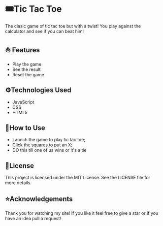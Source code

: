  # 🎟️Tic Tac Toe

The clasic game of tic tac toe but with a twist! You play against the calculator and see if you can beat him!

## ⛵ Features

- Play the game
- See the result
- Reset the game

## ⚙️Technologies Used

- JavaScript
- CSS
- HTML5


## 🐺How to Use

- Launch the game to play tic tac toe;
- Click the squares to put an X;
- DO this till one of us wins or it's a tie


## 🫠License

This project is licensed under the MIT License. See the LICENSE file for more details.

## ⭐Acknowledgements

Thank you for watching my site! If you like it feel free to give a star or if you have an idea pull a request!
